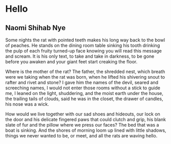 # Hello
## Naomi Shihab Nye
Some nights
the rat with pointed teeth
makes his long way back
to the bowl of peaches.
He stands on the dining room table
sinking his tooth
drinking the pulp
of each fruity turned-up face
knowing you will read
this message and scream.
It is his only text,
to take and take in darkness,
to be gone before you awaken
and your giant feet
start creaking the floor.

Where is the mother of the rat?
The father, the shredded nest,
which breath were we taking
when the rat was born,
when he lifted his shivering snout
to rafter and rivet and stone?
I gave him the names of the devil,
seared and screeching names,
I would not enter those rooms
without a stick to guide me,
I leaned on the light, shuddering,
and the moist earth under the house,
the trailing tails of clouds,
said he was in the closet,
the drawer of candles,
his nose was a wick.

How would we live together
with our sad shoes and hideouts,
our lock on the door
and his delicate fingered paws
that could clutch and grip,
his blank slate of fur
and the pillow where we press our faces?
The bed that was a boat is sinking.
And the shores of morning loom up
lined with little shadows,
things we never wanted to be, or meet,
and all the rats are waving hello.